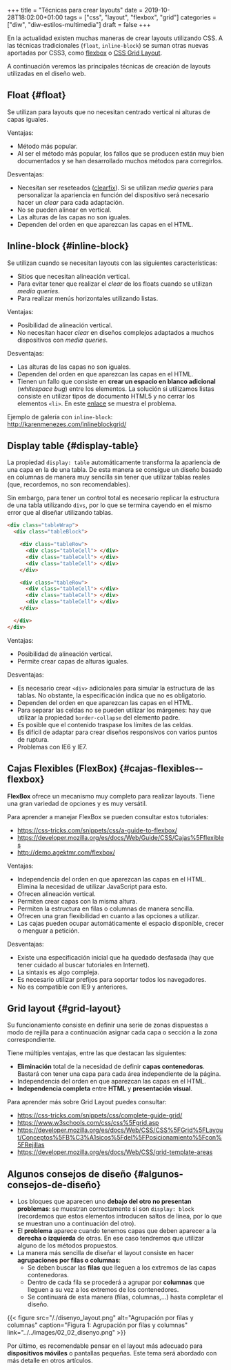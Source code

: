 +++
title = "Técnicas para crear layouts"
date = 2019-10-28T18:02:00+01:00
tags = ["css", "layout", "flexbox", "grid"]
categories = ["diw", "diw-estilos-multimedia"]
draft = false
+++

En la actualidad existen muchas maneras de crear layouts utilizando CSS. A las técnicas tradicionales (`float`, `inline-block`) se suman otras nuevas aportadas por CSS3, como [flexbox](https://developer.mozilla.org/es/docs/Web/CSS/CSS%5FFlexible%5FBox%5FLayout/Conceptos%5FBasicos%5Fde%5FFlexbox) o [CSS Grid Layout](https://developer.mozilla.org/es/docs/Web/CSS/CSS%5FGrid%5FLayout).

<!--more-->

A continuación veremos las principales técnicas de creación de layouts utilizadas en el diseño web.


## Float {#float}

Se utilizan para layouts que no necesitan centrado vertical ni alturas de capas iguales.

Ventajas:

-   Método más popular.
-   Al ser el método más popular, los fallos que se producen están muy bien documentados y se han desarrollado muchos métodos para corregirlos.

Desventajas:

-   Necesitan ser reseteados ([clearfix](http://stackoverflow.com/questions/8554043/what-is-clearfix)). Si se utilizan _media queries_ para personalizar la apariencia en función del dispositivo será necesario hacer un _clear_ para cada adaptación.
-   No se pueden alinear en vertical.
-   Las alturas de las capas no son iguales.
-   Dependen del orden en que aparezcan las capas en el HTML.


## Inline-block {#inline-block}

Se utilizan cuando se necesitan layouts con las siguientes características:

-   Sitios que necesitan alineación vertical.
-   Para evitar tener que realizar el _clear_ de los floats cuando se utilizan _media queries_.
-   Para realizar menús horizontales utilizando listas.

Ventajas:

-   Posibilidad de alineación vertical.
-   No necesitan hacer _clear_ en diseños complejos adaptados a muchos dispositivos con _media queries_.

Desventajas:

-   Las alturas de las capas no son iguales.
-   Dependen del orden en que aparezcan las capas en el HTML.
-   Tienen un fallo que consiste en **crear un espacio en blanco adicional** (_whitespace bug_) entre los elementos. La solución si utilizamos listas consiste en utilizar tipos de documento HTML5 y no cerrar los elementos `<li>`. En este [enlace](http://blog.karenmenezes.com/2013/aug/30/inline-block-conundrum-part-2/) se muestra el problema.

Ejemplo de galería con `inline-block`: <http://karenmenezes.com/inlineblockgrid/>


## Display table {#display-table}

La propiedad `display: table` automáticamente transforma la apariencia de una capa en la de una tabla. De esta manera se consigue un diseño basado en columnas de manera muy sencilla sin tener que utilizar tablas reales (que, recordemos, no son recomendables).

Sin embargo, para tener un control total es necesario replicar la estructura de una tabla utilizando `divs`, por lo que se termina cayendo en el mismo error que al diseñar utilizando tablas.

```html
<div class="tableWrap">
  <div class="tableBlock">

    <div class="tableRow">
      <div class="tableCell"> </div>
      <div class="tableCell"> </div>
      <div class="tableCell"> </div>
    </div>

    <div class="tableRow">
      <div class="tableCell"> </div>
      <div class="tableCell"> </div>
      <div class="tableCell"> </div>
    </div>

  </div>
</div>
```

Ventajas:

-   Posibilidad de alineación vertical.
-   Permite crear capas de alturas iguales.

Desventajas:

-   Es necesario crear `<div>` adicionales para simular la estructura de las tablas. No obstante, la especificación indica que no es obligatorio.
-   Dependen del orden en que aparezcan las capas en el HTML.
-   Para separar las celdas no se pueden utilizar los márgenes: hay que utilizar la propiedad `border-collapse` del elemento padre.
-   Es posible que el contenido traspase los límites de las celdas.
-   Es difícil de adaptar para crear diseños responsivos con varios puntos de ruptura.
-   Problemas con IE6 y IE7.


## Cajas Flexibles (FlexBox) {#cajas-flexibles--flexbox}

**FlexBox** ofrece un mecanismo muy completo para realizar layouts. Tiene una gran variedad de opciones y es muy versátil.

Para aprender a manejar FlexBox se pueden consultar estos tutoriales:

-   <https://css-tricks.com/snippets/css/a-guide-to-flexbox/>
-   <https://developer.mozilla.org/es/docs/Web/Guide/CSS/Cajas%5Fflexibles>
-   <http://demo.agektmr.com/flexbox/>

Ventajas:

-   Independencia del orden en que aparezcan las capas en el HTML. Elimina la necesidad de utilizar JavaScript para esto.
-   Ofrecen alineación vertical.
-   Permiten crear capas con la misma altura.
-   Permiten la estructura en filas o columnas de manera sencilla.
-   Ofrecen una gran flexibilidad en cuanto a las opciones a utilizar.
-   Las cajas pueden ocupar automáticamente el espacio disponible, crecer o menguar a petición.

Desventajas:

-   Existe una especificación inicial que ha quedado desfasada (hay que tener cuidado al buscar tutoriales en Internet).
-   La sintaxis es algo compleja.
-   Es necesario utilizar prefijos para soportar todos los navegadores.
-   No es compatible con IE9 y anteriores.


## Grid layout {#grid-layout}

Su funcionamiento consiste en definir una serie de zonas dispuestas a modo de rejilla para a continuación asignar cada capa o sección a la zona correspondiente.

Tiene múltiples ventajas, entre las que destacan las siguientes:

-   **Eliminación** total de la necesidad de definir **capas contenedoras**. Bastará con tener una capa para cada área independiente de la página.
-   Independencia del orden en que aparezcan las capas en el HTML.
-   **Independencia completa** entre **HTML** y **presentación visual**.

Para aprender más sobre Grid Layout puedes consultar:

-   <https://css-tricks.com/snippets/css/complete-guide-grid/>
-   <https://www.w3schools.com/css/css%5Fgrid.asp>
-   <https://developer.mozilla.org/es/docs/Web/CSS/CSS%5FGrid%5FLayout/Conceptos%5FB%C3%A1sicos%5Fdel%5FPosicionamiento%5Fcon%5FRejillas>
-   <https://developer.mozilla.org/es/docs/Web/CSS/grid-template-areas>


## Algunos consejos de diseño {#algunos-consejos-de-diseño}

-   Los bloques que aparecen uno **debajo del otro no presentan problemas**: se muestran correctamente si son `display: block` (recordemos que estos elementos introducen saltos de línea, por lo que se muestran uno a continuación del otro).
-   El **problema** aparece cuando tenemos capas que deben aparecer a la **derecha o izquierda** de otras. En ese caso tendremos que utilizar alguno de los métodos propuestos.
-   La manera más sencilla de diseñar el layout consiste en hacer **agrupaciones por filas o columnas**:
    -   Se deben buscar las **filas** que lleguen a los extremos de las capas contenedoras.
    -   Dentro de cada fila se procederá a agrupar por **columnas** que lleguen a su vez a los extremos de los contenedores.
    -   Se continuará de esta manera (filas, columnas,...) hasta completar el diseño.

{{< figure src="/./disenyo_layout.png" alt="Agrupación por filas y columnas" caption="Figura 1: Agrupación por filas y columnas" link="../../images/02_02_disenyo.png" >}}

Por último, es recomendable pensar en el layout más adecuado para **dispositivos móviles** o pantallas pequeñas. Este tema será abordado con más detalle en otros artículos.
